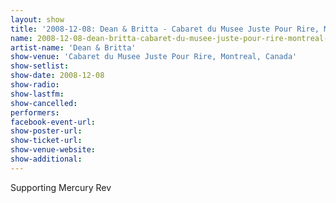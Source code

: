 ```yaml
---
layout: show
title: '2008-12-08: Dean & Britta - Cabaret du Musee Juste Pour Rire, Montreal, Canada'
name: 2008-12-08-dean-britta-cabaret-du-musee-juste-pour-rire-montreal-canada
artist-name: 'Dean & Britta'
show-venue: 'Cabaret du Musee Juste Pour Rire, Montreal, Canada'
show-setlist: 
show-date: 2008-12-08
show-radio: 
show-lastfm: 
show-cancelled: 
performers: 
facebook-event-url: 
show-poster-url: 
show-ticket-url: 
show-venue-website: 
show-additional: 
---
```


Supporting Mercury Rev